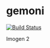 # gemoni

[![Build Status](https://travis-ci.com/CedricGuillemet/gemoni.svg?branch=master)](https://travis-ci.com/CedricGuillemet/gemoni)

Imogen 2
